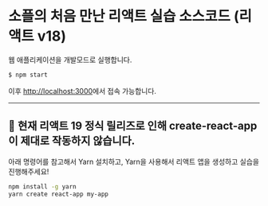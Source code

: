 # 소플의 처음 만난 리액트 실습 소스코드 (리액트 v18)

웹 애플리케이션을 개발모드로 실행합니다.
```bash
$ npm start
```

이후 [http://localhost:3000](http://localhost:3000)에서 접속 가능합니다.

---

## 🚨 현재 리액트 19 정식 릴리즈로 인해 create-react-app이 제대로 작동하지 않습니다.

아래 명령어를 참고해서 Yarn 설치하고, Yarn을 사용해서 리액트 앱을 생성하고 실습을 진행해주세요!

```bash
npm install -g yarn
yarn create react-app my-app
```
